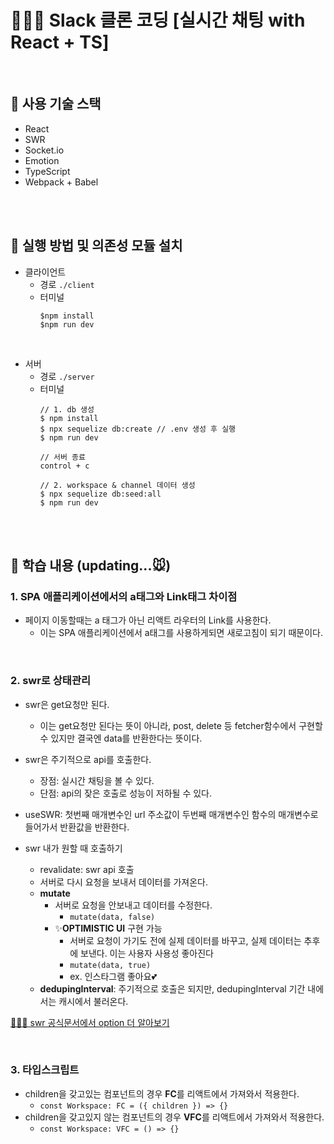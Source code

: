 # 👩🏻‍💻 Slack 클론 코딩 [실시간 채팅 with React + TS]
<br>

## 🧀 사용 기술 스택
- React
- SWR
- Socket.io
- Emotion
- TypeScript
- Webpack + Babel


<br>
<br>

## 🧀 실행 방법 및 의존성 모듈 설치
- 클라이언트
  - 경로 `./client`
  - 터미널
    ```
    $npm install
    $npm run dev
    ```
<br> 

- 서버
  - 경로 `./server`
  - 터미널
    ```
    // 1. db 생성
    $ npm install
    $ npx sequelize db:create // .env 생성 후 실행
    $ npm run dev

    // 서버 종료
    control + c 

    // 2. workspace & channel 데이터 생성
    $ npx sequelize db:seed:all
    $ npm run dev
    ```



<br>
<br>

## 🧀 학습 내용 (updating...🐭)
### 1. SPA 애플리케이션에서의 a태그와 Link태그 차이점
- 페이지 이동할때는 a 태그가 아닌 리액트 라우터의 Link를 사용한다.
  - 이는 SPA 애플리케이션에서 a태그를 사용하게되면 새로고침이 되기 때문이다.

<br>

### 2. swr로 상태관리
- swr은 get요청만 된다.
  - 이는 get요청만 된다는 뜻이 아니라, post, delete 등 fetcher함수에서 구현할 수 있지만 결국엔 data를 반환한다는 뜻이다.
- swr은 주기적으로 api를 호출한다.
  - 장점: 실시간 채팅을 볼 수 있다.
  - 단점: api의 잦은 호출로 성능이 저하될 수 있다.

- useSWR: 첫번째 매개변수인 url 주소값이 두번째 매개변수인 함수의 매개변수로 들어가서 반환값을 반환한다.

- swr 내가 원할 때 호출하기
	- revalidate: swr api 호출
    - 서버로 다시 요청을 보내서 데이터를 가져온다.
  - **mutate**
    - 서버로 요청을 안보내고 데이터를 수정한다.
      - `mutate(data, false)`
    - ✨**OPTIMISTIC UI** 구현 가능
      - 서버로 요청이 가기도 전에 실제 데이터를 바꾸고, 실제 데이터는 추후에 보낸다. 이는 사용자 사용성 좋아진다
      - `mutate(data, true)`
      - ex. 인스타그램 좋아요💕
  - **dedupingInterval**: 주기적으로 호출은 되지만, dedupingInterval 기간 내에서는 캐시에서 불러온다.

[💁🏻‍♀️ swr 공식문서에서 option 더 알아보기](https://swr.vercel.app/docs/options)

<br>

### 3. 타입스크립트
- children을 갖고있는 컴포넌트의 경우 **FC**를 리액트에서 가져와서 적용한다.
  - `const Workspace: FC = ({ children }) => {}`
- children을 갖고있지 않는 컴포넌트의 경우 **VFC**를 리액트에서 가져와서 적용한다.
  - `const Workspace: VFC = () => {}`